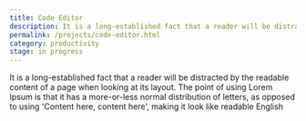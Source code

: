 ```yaml
---
title: Code Editor
description: It is a long-established fact that a reader will be distracted by the readable content of a page when looking at its layout. The point of using 
permalink: /projects/code-editor.html
category: productivity
stage: in progress
---
```

It is a long-established fact that a reader will be distracted by the readable content of a page when looking at its layout. The point of using Lorem Ipsum is that it has a more-or-less normal distribution of letters, as opposed to using 'Content here, content here', making it look like readable English
